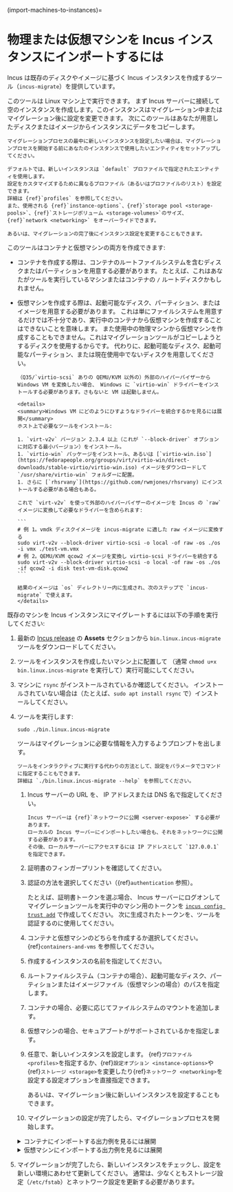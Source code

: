 (import-machines-to-instances)=
# 物理または仮想マシンを Incus インスタンスにインポートするには


Incus は既存のディスクやイメージに基づく Incus インスタンスを作成するツール（`incus-migrate`）を提供しています。

このツールは Linux マシン上で実行できます。
まず Incus サーバーに接続して空のインスタンスを作成します。このインスタンスはマイグレーション中またはマイグレーション後に設定を変更できます。
次にこのツールはあなたが用意したディスクまたはイメージからインスタンスにデータをコピーします。

```{note}
マイグレーションプロセスの最中に新しいインスタンスを設定したい場合は、マイグレーションプロセスを開始する前にあなたのインスタンスで使用したいエンティティをセットアップしてください。

デフォルトでは、新しいインスタンスは `default` プロファイルで指定されたエンティティを使用します。
設定をカスタマイズするために異なるプロファイル（あるいはプロファイルのリスト）を設定できます。
詳細は {ref}`profiles` を参照してください。
また、使用される {ref}`instance-options`、{ref}`storage pool <storage-pools>`、{ref}`ストレージボリューム <storage-volumes>`のサイズ、{ref}`network <networking>` をオーバーライドできます。

あるいは、マイグレーションの完了後にインスタンス設定を変更することもできます。
```

このツールはコンテナと仮想マシンの両方を作成できます:

* コンテナを作成する際は、コンテナのルートファイルシステムを含むディスクまたはパーティションを用意する必要があります。
  たとえば、これはあなたがツールを実行しているマシンまたはコンテナの `/` ルートディスクかもしれません。
* 仮想マシンを作成する際は、起動可能なディスク、パーティション、またはイメージを用意する必要があります。
  これは単にファイルシステムを用意するだけでは不十分であり、実行中のコンテナから仮想マシンを作成することはできないことを意味します。
  また使用中の物理マシンから仮想マシンを作成することもできません。これはマイグレーションツールがコピーしようとするディスクを使用するからです。
  代わりに、起動可能なディスク、起動可能なパーティション、または現在使用中でないディスクを用意してください。

   ````{tip}
   （Q35/`virtio-scsi` ありの QEMU/KVM 以外の）外部のハイパーバイザーから Windows VM を変換したい場合、 Windows に `virtio-win` ドライバーをインストールする必要があります。さもないと VM は起動しません。

   <details>
   <summary>Windows VM にどのようにひすようなドライバーを統合するかを見るには展開</summary>
   ホスト上で必要なツールをインストール:

   1. `virt-v2v` バージョン 2.3.4 以上（これが `--block-driver` オプションに対応する最小バージョン）をインストール。
   1. `virtio-win` パッケージをインストール、あるいは [`virtio-win.iso`](https://fedorapeople.org/groups/virt/virtio-win/direct-downloads/stable-virtio/virtio-win.iso) イメージをダウンロードして `/usr/share/virtio-win` フォルダーに配置。
   1. さらに [`rhsrvany`](https://github.com/rwmjones/rhsrvany) にインストールする必要がある場合もある。

   これで `virt-v2v` を使って外部のハイパーバイザーのイメージを Incus の `raw` イメージに変換して必要なドライバーを含められます:

   ```
   # 例 1。vmdk ディスクイメージを incus-migrate に適した raw イメージに変換する
   sudo virt-v2v --block-driver virtio-scsi -o local -of raw -os ./os -i vmx ./test-vm.vmx
   # 例 2。QEMU/KVM qcow2 イメージを変換し virtio-scsi ドライバーを統合する
   sudo virt-v2v --block-driver virtio-scsi -o local -of raw -os ./os -if qcow2 -i disk test-vm-disk.qcow2
   ```

   結果のイメージは `os` ディレクトリー内に生成され、次のステップで `incus-migrate` で使えます。
   </details>
   ````

既存のマシンを Incus インスタンスにマイグレートするには以下の手順を実行してください:

1. 最新の [Incus release](https://github.com/lxc/incus/releases) の **Assets** セクションから `bin.linux.incus-migrate` ツールをダウンロードしてください。
1. ツールをインスタンスを作成したいマシン上に配置して
   （通常 `chmod u+x bin.linux.incus-migrate` を実行して）実行可能にしてください。
1. マシンに `rsync` がインストールされているか確認してください。
   インストールされていない場合は（たとえば、`sudo apt install rsync` で）インストールしてください。
1. ツールを実行します:

       sudo ./bin.linux.incus-migrate

   ツールはマイグレーションに必要な情報を入力するようプロンプトを出します。

   ```{tip}
   ツールをインタラクティブに実行する代わりの方法として、設定をパラメータでコマンドに指定することもできます。
   詳細は `./bin.linux.incus-migrate --help` を参照してください。
   ```

   1. Incus サーバーの URL を、 IP アドレスまたは DNS 名で指定してください。

      ```{note}
      Incus サーバーは {ref}`ネットワークに公開 <server-expose>` する必要があります。
      ローカルの Incus サーバーにインポートしたい場合も、それをネットワークに公開する必要があります。
      その後、ローカルサーバーにアクセスするには IP アドレスとして `127.0.0.1` を指定できます。
      ```

   1. 証明書のフィンガープリントを確認してください。
   1. 認証の方法を選択してください（{ref}`authentication` 参照）。

      たとえば、証明書トークンを選ぶ場合、 Incus サーバーにログオンしてマイグレーションツールを実行中のマシン用のトークンを [`incus config trust add`](incus_config_trust_add.md) で作成してください。
      次に生成されたトークンを、ツールを認証するのに使用してください。
   1. コンテナと仮想マシンのどちらを作成するか選択してください。
      {ref}`containers-and-vms` を参照してください。
   1. 作成するインスタンスの名前を指定してください。
   1. ルートファイルシステム（コンテナの場合）、起動可能なディスク、パーティションまたはイメージファイル（仮想マシンの場合）のパスを指定します。
   1. コンテナの場合、必要に応じてファイルシステムのマウントを追加します。
   1. 仮想マシンの場合、セキュアブートがサポートされているかを指定します。
   1. 任意で、新しいインスタンスを設定します。
      {ref}`プロファイル <profiles>`を指定するか、{ref}`設定オプション <instance-options>`や{ref}`ストレージ <storage>`を変更したり{ref}`ネットワーク <networking>`を設定する設定オプションを直接指定できます。

      あるいは、マイグレーション後に新しいインスタンスを設定することもできます。
   1. マイグレーションの設定が完了したら、マイグレーションプロセスを開始します。

   <details>
   <summary>コンテナにインポートする出力例を見るには展開</summary>

   ```{terminal}
   :input: sudo ./bin.linux.incus-migrate

   Please provide Incus server URL: https://192.0.2.7:8443
   Certificate fingerprint: xxxxxxxxxxxxxxxxx
   ok (y/n)? y

   1) Use a certificate token
   2) Use an existing TLS authentication certificate
   3) Generate a temporary TLS authentication certificate
   Please pick an authentication mechanism above: 1
   Please provide the certificate token: xxxxxxxxxxxxxxxx

   Remote Incus server:
     Hostname: bar
     Version: 5.4

   Would you like to create a container (1) or virtual-machine (2)?: 1
   Name of the new instance: foo
   Please provide the path to a root filesystem: /
   Do you want to add additional filesystem mounts? [default=no]:

   Instance to be created:
     Name: foo
     Project: default
     Type: container
     Source: /

   Additional overrides can be applied at this stage:
   1) Begin the migration with the above configuration
   2) Override profile list
   3) Set additional configuration options
   4) Change instance storage pool or volume size
   5) Change instance network

   Please pick one of the options above [default=1]: 3
   Please specify config keys and values (key=value ...): limits.cpu=2

   Instance to be created:
     Name: foo
     Project: default
     Type: container
     Source: /
     Config:
       limits.cpu: "2"

   Additional overrides can be applied at this stage:
   1) Begin the migration with the above configuration
   2) Override profile list
   3) Set additional configuration options
   4) Change instance storage pool or volume size
   5) Change instance network

   Please pick one of the options above [default=1]: 4
   Please provide the storage pool to use: default
   Do you want to change the storage size? [default=no]: yes
   Please specify the storage size: 20GiB

   Instance to be created:
     Name: foo
     Project: default
     Type: container
     Source: /
     Storage pool: default
     Storage pool size: 20GiB
     Config:
       limits.cpu: "2"

   Additional overrides can be applied at this stage:
   1) Begin the migration with the above configuration
   2) Override profile list
   3) Set additional configuration options
   4) Change instance storage pool or volume size
   5) Change instance network

   Please pick one of the options above [default=1]: 5
   Please specify the network to use for the instance: incusbr0

   Instance to be created:
     Name: foo
     Project: default
     Type: container
     Source: /
     Storage pool: default
     Storage pool size: 20GiB
     Network name: incusbr0
     Config:
       limits.cpu: "2"

   Additional overrides can be applied at this stage:
   1) Begin the migration with the above configuration
   2) Override profile list
   3) Set additional configuration options
   4) Change instance storage pool or volume size
   5) Change instance network

   Please pick one of the options above [default=1]: 1
   Instance foo successfully created
   ```

   </details>
   <details>
   <summary>仮想マシンにインポートする出力例を見るには展開</summary>

   ```{terminal}
   :input: sudo ./bin.linux.incus-migrate

   Please provide Incus server URL: https://192.0.2.7:8443
   Certificate fingerprint: xxxxxxxxxxxxxxxxx
   ok (y/n)? y

   1) Use a certificate token
   2) Use an existing TLS authentication certificate
   3) Generate a temporary TLS authentication certificate
   Please pick an authentication mechanism above: 1
   Please provide the certificate token: xxxxxxxxxxxxxxxx

   Remote Incus server:
     Hostname: bar
     Version: 5.4

   Would you like to create a container (1) or virtual-machine (2)?: 2
   Name of the new instance: foo
   Please provide the path to a root filesystem: ./virtual-machine.img
   Does the VM support UEFI Secure Boot? [default=no]: no

   Instance to be created:
     Name: foo
     Project: default
     Type: virtual-machine
     Source: ./virtual-machine.img
     Config:
       security.secureboot: "false"

   Additional overrides can be applied at this stage:
   1) Begin the migration with the above configuration
   2) Override profile list
   3) Set additional configuration options
   4) Change instance storage pool or volume size
   5) Change instance network

   Please pick one of the options above [default=1]: 3
   Please specify config keys and values (key=value ...): limits.cpu=2

   Instance to be created:
     Name: foo
     Project: default
     Type: virtual-machine
     Source: ./virtual-machine.img
     Config:
       limits.cpu: "2"
       security.secureboot: "false"

   Additional overrides can be applied at this stage:
   1) Begin the migration with the above configuration
   2) Override profile list
   3) Set additional configuration options
   4) Change instance storage pool or volume size
   5) Change instance network

   Please pick one of the options above [default=1]: 4
   Please provide the storage pool to use: default
   Do you want to change the storage size? [default=no]: yes
   Please specify the storage size: 20GiB

   Instance to be created:
     Name: foo
     Project: default
     Type: virtual-machine
     Source: ./virtual-machine.img
     Storage pool: default
     Storage pool size: 20GiB
     Config:
       limits.cpu: "2"
       security.secureboot: "false"

   Additional overrides can be applied at this stage:
   1) Begin the migration with the above configuration
   2) Override profile list
   3) Set additional configuration options
   4) Change instance storage pool or volume size
   5) Change instance network

   Please pick one of the options above [default=1]: 5
   Please specify the network to use for the instance: incusbr0

   Instance to be created:
     Name: foo
     Project: default
     Type: virtual-machine
     Source: ./virtual-machine.img
     Storage pool: default
     Storage pool size: 20GiB
     Network name: incusbr0
     Config:
       limits.cpu: "2"
       security.secureboot: "false"

   Additional overrides can be applied at this stage:
   1) Begin the migration with the above configuration
   2) Override profile list
   3) Set additional configuration options
   4) Change instance storage pool or volume size
   5) Change instance network

   Please pick one of the options above [default=1]: 1
   Instance foo successfully created
   ```

   </details>
1. マイグレーションが完了したら、新しいインスタンスをチェックし、設定を新しい環境にあわせて更新してください。
   通常は、少なくともストレージ設定（`/etc/fstab`）とネットワーク設定を更新する必要があります。
